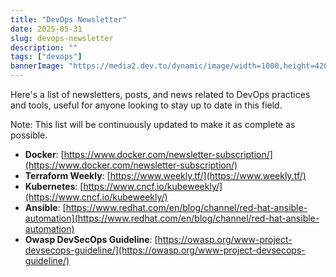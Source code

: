 ```yaml
---
title: "DevOps Newsletter"
date: 2025-05-31
slug: devops-newsletter
description: ""
tags: ["devops"]
bannerImage: "https://media2.dev.to/dynamic/image/width=1000,height=420,fit=cover,gravity=auto,format=auto/https%3A%2F%2Fdev-to-uploads.s3.amazonaws.com%2Fuploads%2Farticles%2Fhz4ibocq6ye8hq6b0pu1.png"
---
```



Here's a list of newsletters, posts, and news related to DevOps practices and tools, useful for anyone looking to stay up to date in this field.

Note: This list will be continuously updated to make it as complete as possible.


- **Docker**: [https://www.docker.com/newsletter-subscription/](https://www.docker.com/newsletter-subscription/)
- **Terraform Weekly**: [https://www.weekly.tf/](https://www.weekly.tf/)
- **Kubernetes**: [https://www.cncf.io/kubeweekly/](https://www.cncf.io/kubeweekly/)
- **Ansible**: [https://www.redhat.com/en/blog/channel/red-hat-ansible-automation](https://www.redhat.com/en/blog/channel/red-hat-ansible-automation)
- **Owasp DevSecOps Guideline**: [https://owasp.org/www-project-devsecops-guideline/](https://owasp.org/www-project-devsecops-guideline/)

